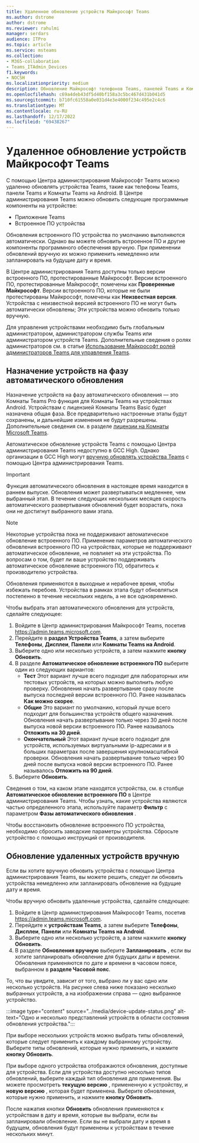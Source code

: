 ```yaml
---
title: Удаленное обновление устройств Майкрософт Teams
ms.author: dstrome
author: dstrome
ms.reviewer: rahulmi
manager: serdars
audience: ITPro
ms.topic: article
ms.service: msteams
ms.collection:
- M365-collaboration
- Teams_ITAdmin_Devices
f1.keywords:
- NOCSH
ms.localizationpriority: medium
description: Обновление Майкрософт телефонов Teams, панелей Teams и Комнаты Teams на устройствах Android удаленно с помощью Центра администрирования Teams.
ms.openlocfilehash: c69a4deb43df5d40bf158a3c5bc467d431b041d5
ms.sourcegitcommit: b710fc61558a0e031d4e3e4000f234c495e2c4c6
ms.translationtype: MT
ms.contentlocale: ru-RU
ms.lasthandoff: 12/17/2022
ms.locfileid: "69438267"
---
```

# <a name="update-microsoft-teams-devices-remotely"></a>Удаленное обновление устройств Майкрософт Teams

С помощью Центра администрирования Майкрософт Teams можно удаленно обновлять устройства Teams, такие как телефоны Teams, панели Teams и Комнаты Teams на Android. В Центре администрирования Teams можно обновить следующие программные компоненты на устройстве:

- Приложение Teams
- Встроенное ПО устройства

Обновления встроенного ПО устройства по умолчанию выполняются автоматически. Однако вы можете обновить встроенное ПО и другие компоненты программного обеспечения вручную. При применении обновлений вручную их можно применить немедленно или запланировать на будущие дату и время.

В Центре администрирования Teams доступны только версии встроенного ПО, протестированные Майкрософт. Версии встроенного ПО, протестированные Майкрософт, помечены как **Проверенные Майкрософт**. Версии встроенного ПО, которые не были протестированы Майкрософт, помечены как **Неизвестная версия**. Устройства с неизвестной версией встроенного ПО не могут быть автоматически обновлены; Эти устройства можно обновить только вручную.

Для управления устройствами необходимо быть глобальным администратором, администратором службы Teams или администратором устройств Teams. Дополнительные сведения о ролях администраторов см. в статье [Использование Майкрософт ролей администраторов Teams для управления Teams](../using-admin-roles.md).

## <a name="assign-devices-to-an-automatic-update-phase"></a>Назначение устройств на фазу автоматического обновления

Назначение устройств на фазу автоматического обновления — это Комнаты Teams Pro функция для Комнаты Teams на устройствах Android. Устройствам с лицензией Комнаты Teams Basic будет назначена общая фаза. Все предварительно настроенные этапы будут сохранены, и дальнейшие изменения не будут разрешены. Дополнительные сведения см. в разделе [лицензии на Комнаты Microsoft Teams](../rooms/rooms-licensing.md).  

Автоматическое обновление устройств Teams с помощью Центра администрирования Teams недоступно в GCC High. Однако организации в GCC High могут [вручную обновлять устройства Teams](#manually-update-remote-devices) с помощью Центра администрирования Teams.

> [!IMPORTANT]
> Функция автоматического обновления в настоящее время находится в раннем выпуске. Обновления может развертываться медленнее, чем выбранный этап. В течение следующих нескольких месяцев скорость автоматического развертывания обновлений будет возрастать, пока они не достигнут выбранного вами этапа.

> [!NOTE]
> Некоторые устройства пока не поддерживают автоматическое обновление встроенного ПО. Применение параметров автоматического обновления встроенного ПО на устройствах, которые не поддерживают автоматическое обновление, не повлияет на эти устройства. По вопросам о том, будет ли ваше устройство поддерживать автоматическое обновление встроенного ПО, обратитесь к производителю устройства.
>
> Обновления применяются в выходные и нерабочее время, чтобы избежать перебоев. Устройства в рамках этапа будут обновляться постепенно в течение нескольких недель, а не все одновременно.

Чтобы выбрать этап автоматического обновления для устройств, сделайте следующее:

1. Войдите в Центр администрирования Майкрософт Teams, посетив https://admin.teams.microsoft.com.
2. Перейдите в **раздел Устройства Teams**, а затем выберите **Телефоны**, **Дисплеи**, **Панели** или **Комнаты Teams на Android**.  
3. Выберите одно или несколько устройств, а затем нажмите **кнопку Обновить**.
4. В разделе **Автоматическое обновление встроенного ПО** выберите один из следующих вариантов:
    - **Тест** Этот вариант лучше всего подходит для лабораторных или тестовых устройств, на которых можно выполнить любую проверку. Обновления начать развертывание сразу после выпуска последней версии встроенного ПО. Ранее называлась **Как можно скорее**.
    - **Общие** Это вариант по умолчанию, который лучше всего подходит для большинства устройств общего назначения. Обновления начать развертывание только через 30 дней после выпуска новой версии встроенного ПО. Ранее называлось **Отложить на 30 дней**.
    - **Окончательный** Этот вариант лучше всего подходит для устройств, используемых виртуальными ip-адресами и в больших параметрах после завершения крупномасштабной проверки. Обновления начать развертывание только через 90 дней после выпуска новой версии встроенного ПО. Ранее называлось **Отложить на 90 дней**.
5. Выберите **Обновить**.

Сведения о том, на каком этапе находятся устройства, см. в столбце **Автоматическое обновление встроенного ПО** в Центре администрирования Teams. Чтобы узнать, какие устройства являются частью определенного этапа, используйте параметр **Фильтр** с параметром **Фазы автоматического обновления** .

Чтобы восстановить обновление встроенного ПО устройства, необходимо сбросить заводские параметры устройства. Сбросьте устройство с помощью инструкций от производителя.  

## <a name="manually-update-remote-devices"></a>Обновление удаленных устройств вручную

Если вы хотите вручную обновить устройства с помощью Центра администрирования Teams, вы можете решить, следует ли обновить устройства немедленно или запланировать обновление на будущие дату и время.

Чтобы вручную обновить удаленные устройства, сделайте следующее:

1. Войдите в Центр администрирования Майкрософт Teams, посетив https://admin.teams.microsoft.com.
2. Перейдите к **устройствам Teams**, а затем выберите **Телефоны**, **Дисплеи**, **Панели** или **Комнаты Teams на Android**.
3. Выберите одно или несколько устройств, а затем нажмите **кнопку Обновить**.
4. В разделе **Обновления вручную** выберите **Запланировать** , если вы хотите запланировать обновление для будущих даты и времени. Обновления применяются по дате и времени в часовом поясе, выбранном в **разделе Часовой пояс**.

То, что вы увидите, зависит от того, выбрано ли у вас одно или несколько устройств. На рисунке слева ниже показано несколько выбранных устройств, а на изображении справа — одно выбранное устройство.

:::image type="content" source="../media/device-update-status.png" alt-text="Одно и несколько представлений устройств в области состояния обновления устройства.":::

При выборе нескольких устройств можно выбрать типы обновлений, которые следует применить к каждому выбранному устройству. Выберите типы обновлений, которые нужно применить, и нажмите **кнопку Обновить**.

При выборе одного устройства отображаются обновления, доступные для устройства. Если для устройства доступно несколько типов обновлений, выберите каждый тип обновления для применения. Вы можете просмотреть **текущую версию** , примененную к устройству, и **новую версию** , которая будет применена. Выберите обновления, которые нужно применить, и нажмите **кнопку Обновить**.

После нажатия кнопки **Обновить** обновления применяются к устройствам в дату и время, которые вы выбрали, если вы запланировали обновление. Если вы не выбрали дату и время в будущем, обновления будут применены к устройствам в течение нескольких минут.
